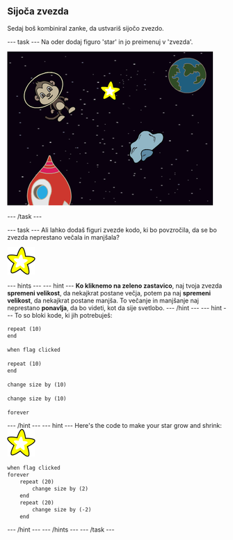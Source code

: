 ## Sijoča ​​zvezda

Sedaj boš kombiniral zanke, da ustvariš sijočo zvezdo.

\--- task \--- Na oder dodaj figuro 'star' in jo preimenuj v 'zvezda'.

![Dodajanje figure 'star'](images/space-star-sprite.png)

\--- /task \---

\--- task \--- Ali lahko dodaš figuri zvezde kodo, ki bo povzročila, da se bo zvezda neprestano večala in manjšala?

![Preizkušanje sijoče zvezde](images/sprite-star.png)

\--- hints \--- \--- hint \--- **Ko kliknemo na zeleno zastavico**, naj tvoja zvezda **spremeni velikost**, da nekajkrat postane večja, potem pa naj **spremeni velikost**, da nekajkrat postane manjša. To večanje in manjšanje naj neprestano **ponavlja**, da bo videti, kot da sije svetlobo. \--- /hint \--- \--- hint \--- To so bloki kode, ki jih potrebuješ:

```blocks3
repeat (10)
end

when flag clicked

repeat (10)
end

change size by (10)

change size by (10)

forever
```

\--- /hint \--- \--- hint \--- Here's the code to make your star grow and shrink: ![Star sprite](images/sprite-star.png)

```blocks3
when flag clicked
forever
    repeat (20)
        change size by (2)
    end
    repeat (20)
        change size by (-2)
    end

```

\--- /hint \--- \--- /hints \--- \--- /task \---